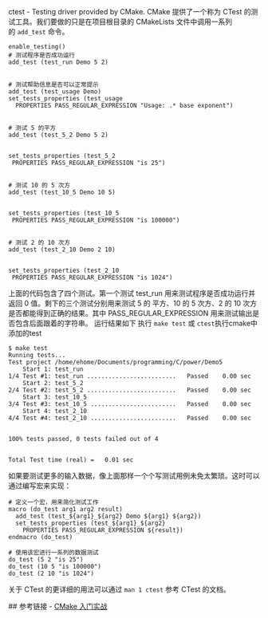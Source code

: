 ctest - Testing driver provided by CMake.
CMake 提供了一个称为 CTest 的测试工具。我们要做的只是在项目根目录的 CMakeLists 文件中调用一系列的 `add_test` 命令。
```
enable_testing()
# 测试程序是否成功运行
add_test (test_run Demo 5 2)


# 测试帮助信息是否可以正常提示
add_test (test_usage Demo)
set_tests_properties (test_usage
  PROPERTIES PASS_REGULAR_EXPRESSION "Usage: .* base exponent")


# 测试 5 的平方
add_test (test_5_2 Demo 5 2)


set_tests_properties (test_5_2
 PROPERTIES PASS_REGULAR_EXPRESSION "is 25")


# 测试 10 的 5 次方
add_test (test_10_5 Demo 10 5)


set_tests_properties (test_10_5
 PROPERTIES PASS_REGULAR_EXPRESSION "is 100000")


# 测试 2 的 10 次方
add_test (test_2_10 Demo 2 10)


set_tests_properties (test_2_10
 PROPERTIES PASS_REGULAR_EXPRESSION "is 1024")
```
上面的代码包含了四个测试。第一个测试 test_run 用来测试程序是否成功运行并返回 0 值。剩下的三个测试分别用来测试 5 的 平方、10 的 5 次方、2 的 10 次方是否都能得到正确的结果。其中 PASS_REGULAR_EXPRESSION 用来测试输出是否包含后面跟着的字符串。
运行结果如下
执行 `make test` 或 `ctest`执行cmake中添加的test
```
$ make test
Running tests...
Test project /home/ehome/Documents/programming/C/power/Demo5
    Start 1: test_run
1/4 Test #1: test_run .........................   Passed    0.00 sec
    Start 2: test_5_2
2/4 Test #2: test_5_2 .........................   Passed    0.00 sec
    Start 3: test_10_5
3/4 Test #3: test_10_5 ........................   Passed    0.00 sec
    Start 4: test_2_10
4/4 Test #4: test_2_10 ........................   Passed    0.00 sec


100% tests passed, 0 tests failed out of 4


Total Test time (real) =   0.01 sec
```
如果要测试更多的输入数据，像上面那样一个个写测试用例未免太繁琐。这时可以通过编写宏来实现：
```
# 定义一个宏，用来简化测试工作
macro (do_test arg1 arg2 result)
  add_test (test_${arg1}_${arg2} Demo ${arg1} ${arg2})
  set_tests_properties (test_${arg1}_${arg2}
    PROPERTIES PASS_REGULAR_EXPRESSION ${result})
endmacro (do_test)
 
# 使用该宏进行一系列的数据测试
do_test (5 2 "is 25")
do_test (10 5 "is 100000")
do_test (2 10 "is 1024")
```
关于 CTest 的更详细的用法可以通过 `man 1 ctest` 参考 CTest 的文档。


## 参考链接
- [CMake 入门实战](https://www.hahack.com/codes/cmake/)



